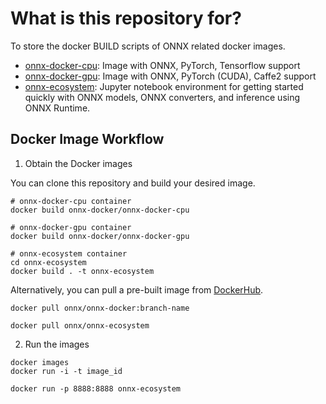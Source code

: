 # What is this repository for?

To store the docker BUILD scripts of ONNX related docker images.
- [onnx-docker-cpu](onnx-docker-cpu/Dockerfile): Image with ONNX, PyTorch, Tensorflow support
- [onnx-docker-gpu](onnx-docker-gpu/Dockerfile): Image with ONNX, PyTorch (CUDA), Caffe2 support
- [onnx-ecosystem](onnx-ecosystem): Jupyter notebook environment for getting started quickly with ONNX models, ONNX converters, and inference using ONNX Runtime.

## Docker Image Workflow

1. Obtain the Docker images

  You can clone this repository and build your desired image.
  ```
  # onnx-docker-cpu container
  docker build onnx-docker/onnx-docker-cpu

  # onnx-docker-gpu container
  docker build onnx-docker/onnx-docker-gpu

  # onnx-ecosystem container
  cd onnx-ecosystem
  docker build . -t onnx-ecosystem
  ```

  Alternatively, you can pull a pre-built image from [DockerHub](https://hub.docker.com/u/onnx).
  ```
  docker pull onnx/onnx-docker:branch-name

  docker pull onnx/onnx-ecosystem
  ```

2. Run the images

```
docker images
docker run -i -t image_id

docker run -p 8888:8888 onnx-ecosystem
```
